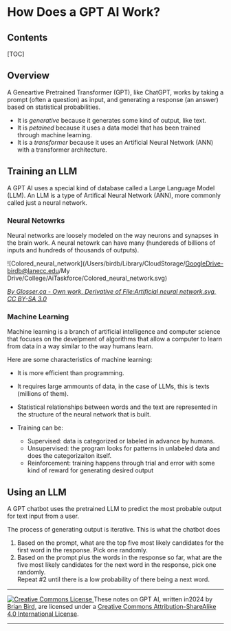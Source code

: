 <h1>How Does a GPT AI Work?</h1>

<h2>Contents</h2>

[TOC]

## Overview

A Geneartive Pretrained Transformer (GPT), like ChatGPT, works by taking a prompt (often a question) as input, and generating a response (an answer) based on statistical probabilities.

- It is *generative* because it generates some kind of output, like text. 
- It is *petained* because it uses a data model that has been trained through machine learning.
- It is a *transformer* because it uses an Artificial Neural Network (ANN) with a transformer architecture.



## Training an LLM

A GPT AI uses a special kind of database called a Large Language Model (LLM). An LLM is a type of Artifical Neural Network (ANN), more commonly called just a neural network.

### Neural Netowrks

Neural networks are loosely modeled on the way neurons and synapses in the brain work. A neural netowrk can have many (hundereds of billions of inputs and hundreds of thousands of outputs).

![Colored_neural_network](/Users/birdb/Library/CloudStorage/GoogleDrive-birdb@lanecc.edu/My Drive/College/AiTaskforce/Colored_neural_network.svg)

*[By Glosser.ca - Own work, Derivative of File:Artificial neural network.svg, CC BY-SA 3.0](https://commons.wikimedia.org/w/index.php?curid=24913461)*

### Machine Learning

Machine learning is a branch of artificial intelligence and computer science that focuses on the develpment of algorithms that allow a computer to learn from data in a way similar to the way humans learn. 

Here are some characteristics of machine learning:

- It is more efficient than programming.

- It requires large ammounts of data, in the case of LLMs, this is texts (millions of them).
- Statistical relationships between words and the text are represented in the structure of the neural network that is built.
- Training can be:
  - Supervised: data is categorized or labeled in advance by humans.
  - Unsupervised: the program looks for patterns in unlabeled data and does the categorizaiton itself.
  - Reinforcement: training happens through trial and error with some kind of reward for generating desired output

 

## Using an LLM

A GPT chatbot uses the pretrained LLM to predict the most probable output for text input from a user.

The process of generating output is iterative. This is what the chatbot does

1. Based on the prompt, what are the top five most likely candidates for the first word in the response. Pick one randomly.
2. Based on the prompt plus the words in the response so far, what are the five most likely candidates for the next word in the response, pick one randomly.  
   Repeat #2 until there is a low probability of there being a next word.



------

[![Creative Commons License](https://i.creativecommons.org/l/by-sa/4.0/88x31.png) ](http://creativecommons.org/licenses/by-sa/4.0/)
These notes on GPT AI, written in<time>2024</time> by [Brian Bird](https://profbird.dev), are licensed under a [Creative Commons Attribution-ShareAlike 4.0 International License](http://creativecommons.org/licenses/by-sa/4.0/). 

---
